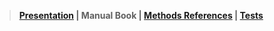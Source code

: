 > **[Presentation](https://github.com/julien-boudry/Condorcet/blob/master/README.md) | <span class="condorcet_secondary">Manual Book</span> | [Methods References](https://github.com/julien-boudry/Condorcet/blob/master/Documentation/README.md) | [Tests](https://github.com/julien-boudry/Condorcet/tree/master/Tests)**